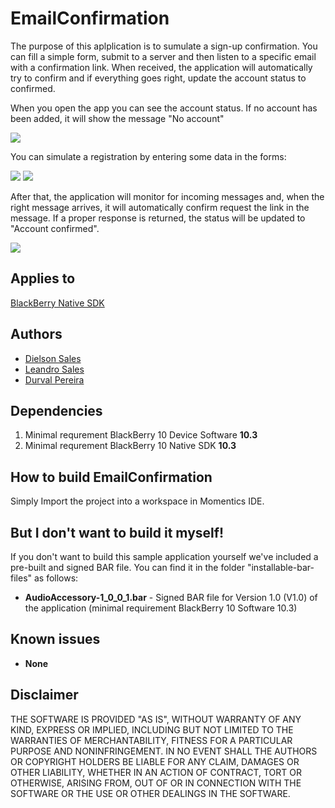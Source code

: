 # EmailConfirmation

The purpose of this aplplication is to sumulate a sign-up confirmation. You can fill a simple form, submit to a server and then listen to a specific email with a confirmation link. When received, the application will automatically try to confirm and if everything goes right, update the account status to confirmed.

When you open the app you can see the account status. If no account has been added, it will show the message "No account"

![](http://i.imgur.com/gMKhc32.png)

You can simulate a registration by entering some data in the forms:

![](http://i.imgur.com/GZOOtk9.png)
![](http://i.imgur.com/URzWq3u.png)

After that, the application will monitor for incoming messages and, when the right message arrives, it will automatically confirm request the link in the message. If a proper response is returned, the status will be updated to "Account confirmed".

![](http://i.imgur.com/Isaa8ku.png)

Applies to
----------

[BlackBerry Native SDK](http://developer.blackberry.com/native/)

Authors
-------

* [Dielson Sales](https://github.com/dielsonsales)
* [Leandro Sales](https://github.com/leandroal)
* [Durval Pereira](https://github.com/DurvalPCN)

Dependencies
------------

1. Minimal requrement BlackBerry 10 Device Software **10.3**
2. Minimal requrement BlackBerry 10 Native SDK **10.3**

How to build EmailConfirmation
------------------------------

Simply Import the project into a workspace in Momentics IDE.

But I don't want to build it myself!
------------------------------------

If you don't want to build this sample application yourself we've included a pre-built and signed BAR file. You can find it in the folder "installable-bar-files" as follows:

* **AudioAccessory-1_0_0_1.bar** - Signed BAR file for Version 1.0 (V1.0) of the application (minimal requirement BlackBerry 10 Software 10.3)

Known issues
------------

* **None**

Disclaimer
----------

THE SOFTWARE IS PROVIDED "AS IS", WITHOUT WARRANTY OF ANY KIND, EXPRESS OR IMPLIED, INCLUDING BUT NOT LIMITED TO THE WARRANTIES OF MERCHANTABILITY, FITNESS FOR A PARTICULAR PURPOSE AND NONINFRINGEMENT. IN NO EVENT SHALL THE AUTHORS OR COPYRIGHT HOLDERS BE LIABLE FOR ANY CLAIM, DAMAGES OR OTHER LIABILITY, WHETHER IN AN ACTION OF CONTRACT, TORT OR OTHERWISE, ARISING FROM, OUT OF OR IN CONNECTION WITH THE SOFTWARE OR THE USE OR OTHER DEALINGS IN THE SOFTWARE.
